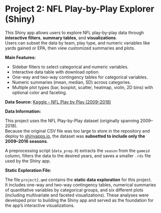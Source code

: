 # Project 2: NFL Play-by-Play Explorer (Shiny)

This Shiny app allows users to explore NFL play-by-play data through **interactive filters**, **summary tables**, and **visualizations**.  
Users can subset the data by team, play type, and numeric variables like yards gained or EPA, then view customized summaries and plots.

**Main Features:**
- Sidebar filters to select categorical and numeric variables.  
- Interactive data table with download option.  
- One-way and two-way contingency tables for categorical variables.  
- Numeric summaries (mean, median, SD) across categories.  
- Multiple plot types (bar, boxplot, scatter, heatmap, violin, 2D bins) with optional color and faceting.

**Data Source:** [Kaggle - NFL Play by Play (2009–2018)](https://www.kaggle.com/datasets/maxhorowitz/nflplaybyplay2009to2016)

**Data Information:**

This project uses the NFL Play-by-Play dataset (originally spanning 2009–2018).  
Because the original CSV file was too large to store in the repository and deploy to [shinyapps.io](https://www.shinyapps.io), the dataset was **subsetted to include only the 2009–2016 seasons**.  

A preprocessing script (`data_prep.R`) extracts the `season` from the `gameid` column, filters the data to the desired years, and saves a smaller `.rds` file used by the Shiny app.

**Static Exploration File:**

The file `project2.qmd` contains the **static data exploration** for this project.  
It includes one-way and two-way contingency tables, numerical summaries of quantitative variables by categorical groups, and six different plots (including multivariate and faceted visualizations). These analyses were developed prior to building the Shiny app and served as the foundation for the app’s interactive visualizations.




